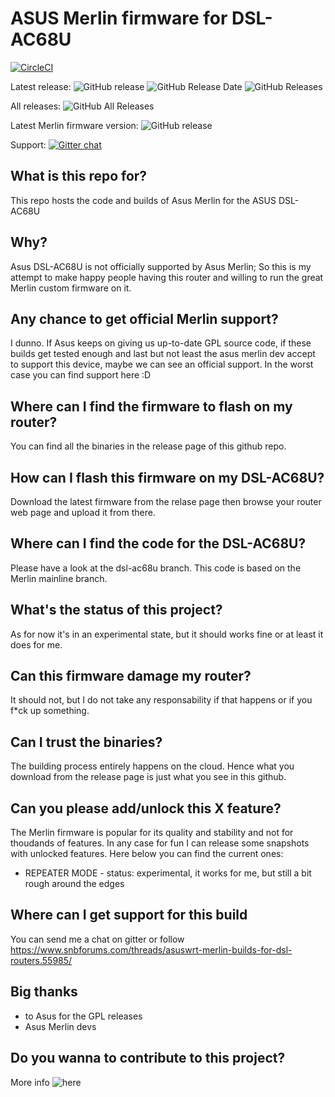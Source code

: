 # ASUS Merlin firmware for DSL-AC68U

[![CircleCI](https://circleci.com/gh/gnuton/asuswrt-merlin.ng/tree/dsl-ac68u.svg?style=svg)](https://circleci.com/gh/gnuton/asuswrt-merlin.ng/tree/dsl-ac68u)

Latest release:
![GitHub release](https://img.shields.io/github/release/gnuton/asuswrt-merlin.ng.svg) 
![GitHub Release Date](https://img.shields.io/github/release-date/gnuton/asuswrt-merlin.ng.svg)
![GitHub Releases](https://img.shields.io/github/downloads/gnuton/asuswrt-merlin.ng/latest/total.svg)

All releases:
![GitHub All Releases](https://img.shields.io/github/downloads/gnuton/asuswrt-merlin.ng/total.svg)

Latest Merlin firmware version: ![GitHub release](https://img.shields.io/github/tag/RMerl/asuswrt-merlin.ng.svg)


Support: [![Gitter chat](https://badges.gitter.im/asuswrt/merlin-dsl.png)](https://gitter.im/asuswrt/merlin-dsl "Gitter chat")



## What is this repo for?
This repo hosts the code and builds of Asus Merlin for the ASUS DSL-AC68U

## Why?
Asus DSL-AC68U is not officially supported by Asus Merlin; So this is my attempt to make happy people having this router and willing to run the great Merlin custom firmware on it.

## Any chance to get official Merlin support?
I dunno. If  Asus keeps on giving us up-to-date GPL source code, if these builds get tested enough and last but not least the asus merlin dev accept to support this device, maybe we can see an official support.
In the worst case you can find support here :D

## Where can I find the firmware to flash on my router?
You can find all the binaries in the release page of this github repo.

## How can I flash this firmware on my DSL-AC68U?
Download the latest firmware from the relase page then browse your router web page and upload it from there.

## Where can I find the code for the DSL-AC68U?
Please have a look at the dsl-ac68u branch. This code is based on the Merlin mainline branch.

## What's the status of this project?
As for now it's in an experimental state, but it should works fine or at least it does for me.

## Can this firmware damage my router?
It should not, but I do not take any responsability if that happens or if you f*ck up something. 

## Can I trust the binaries?
The building process entirely happens on the cloud. Hence what you download from the release page is just what you see in this github.

## Can you please add/unlock this X feature?
The Merlin firmware is popular for its quality and stability and not for thoudands of features. In any case for fun I can release some snapshots with unlocked features. Here below you can find the current ones:
* REPEATER MODE - status: experimental, it works for me, but still a bit rough around the edges

## Where can I get support for this build
You can send me a chat on gitter or follow https://www.snbforums.com/threads/asuswrt-merlin-builds-for-dsl-routers.55985/

## Big thanks
- to Asus for the GPL releases
- Asus Merlin devs

## Do you wanna to contribute to this project?
More info ![here](https://github.com/gnuton/asuswrt-merlin.ng/tree/master)
